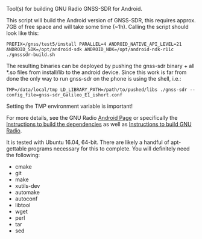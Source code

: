 Tool(s) for building GNU Radio GNSS-SDR for Android.

This script will build the Android version of GNSS-SDR, this requires approx. 7GB of free space and will take some time (~1h).
Calling the script should look like this:
~~~~~~ 
PREFIX=/gnss/test5/install PARALLEL=4 ANDROID_NATIVE_API_LEVEL=21 ANDROID_SDK=/opt/android-sdk ANDROID_NDK=/opt/android-ndk-r11c  ./gnsssdr-build.sh
~~~~~~ 

The resulting binaries can be deployed by pushing the gnss-sdr binary + all *.so files from install/lib to the android device.
Since this work is far from done the only way to run gnss-sdr on the phone is using the shell, i.e.:
~~~~~~ 
TMP=/data/local/tmp LD_LIBRARY_PATH=/path/to/pushed/libs ./gnss-sdr --config_file=gnss-sdr_Galileo_E1_ishort.conf
~~~~~~ 
Setting the TMP environment variable is important!


For more details, see the GNU Radio [Android Page](http://gnuradio.org/redmine/projects/gnuradio/wiki/Android) or specifically the [Instructions to build the dependencies](http://gnuradio.org/redmine/projects/gnuradio/wiki/GRAndDeps) as well as [Instructions to build GNU Radio](http://gnuradio.org/redmine/projects/gnuradio/wiki/GRAndBuild).

It is tested with Ubuntu 16.04, 64-bit. There are likely a handful of apt-gettable programs necessary for this to complete. You will definitely need the following:
- cmake
- git
- make
- xutils-dev
- automake
- autoconf
- libtool
- wget
- perl
- tar
- sed
